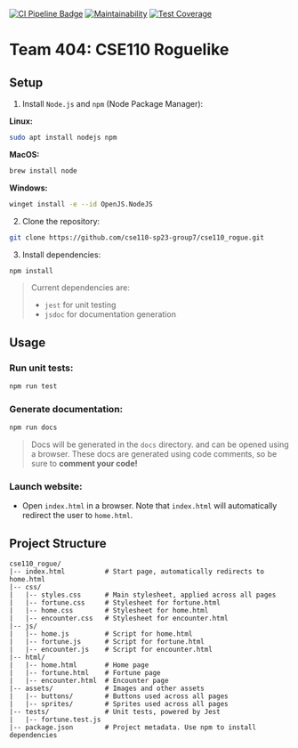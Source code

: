 [![CI Pipeline Badge](https://github.com/cse110-sp23-group7/cse110_rogue/actions/workflows/cicd.yml/badge.svg)](https://github.com/cse110-sp23-group7/cse110_rogue/actions/workflows/cicd.yml)
[![Maintainability](https://api.codeclimate.com/v1/badges/9ac5b25d8286395a9b45/maintainability)](https://codeclimate.com/github/cse110-sp23-group7/cse110_rogue/maintainability)
[![Test Coverage](https://api.codeclimate.com/v1/badges/9ac5b25d8286395a9b45/test_coverage)](https://codeclimate.com/github/cse110-sp23-group7/cse110_rogue/test_coverage)

# Team 404: CSE110 Roguelike

## Setup
1. Install `Node.js` and `npm` (Node Package Manager):

**Linux:**
```bash
sudo apt install nodejs npm
```

**MacOS:**
```bash
brew install node
```

**Windows:**
```bash
winget install -e --id OpenJS.NodeJS
```

2. Clone the repository:
```bash
git clone https://github.com/cse110-sp23-group7/cse110_rogue.git
```

3. Install dependencies:
```bash
npm install
```

> Current dependencies are:
> - `jest` for unit testing
> - `jsdoc` for documentation generation

## Usage
### Run unit tests:
```bash
npm run test
```

### Generate documentation:
```bash
npm run docs
```

> Docs will be generated in the `docs` directory. and can be opened using a browser. 
These docs are generated using code comments, so be sure to **comment your code!**

### Launch website: 
- Open `index.html` in a browser. Note that `index.html` will
automatically redirect the user to `home.html`.

## Project Structure
```
cse110_rogue/
|-- index.html          # Start page, automatically redirects to home.html
|-- css/
|   |-- styles.css      # Main stylesheet, applied across all pages
|   |-- fortune.css     # Stylesheet for fortune.html
|   |-- home.css        # Stylesheet for home.html
|   |-- encounter.css   # Stylesheet for encounter.html
|-- js/
|   |-- home.js         # Script for home.html
|   |-- fortune.js      # Script for fortune.html
|   |-- encounter.js    # Script for encounter.html
|-- html/
|   |-- home.html       # Home page
|   |-- fortune.html    # Fortune page
|   |-- encounter.html  # Encounter page
|-- assets/             # Images and other assets
|   |-- buttons/        # Buttons used across all pages
|   |-- sprites/        # Sprites used across all pages
|-- tests/              # Unit tests, powered by Jest
|   |-- fortune.test.js
|-- package.json        # Project metadata. Use npm to install dependencies
```